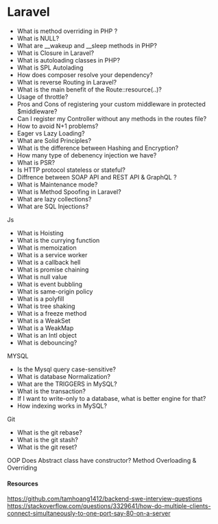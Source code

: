 # Laravel

- What is method overriding in PHP ?
- What is NULL?
- What are __wakeup and __sleep methods in PHP?
- What is Closure in Laravel?
- What is autoloading classes in PHP?
- What is SPL Autolading
- How does composer resolve your dependency?
- What is reverse Routing in Laravel?
- What is the main benefit of the Route::resource(..)?
- Usage of throttle?
- Pros and Cons of registering your custom middleware in protected $middleware?
- Can I register my Controller without any methods in the routes file?
- How to avoid N+1 problems?
- Eager vs Lazy Loading?
- What are Solid Principles?
- What is the difference between Hashing and Encryption?
- How many type of debenency injection we have?
- What is PSR?
- Is HTTP protocol stateless or stateful?
- Diffrence between SOAP API and REST API & GraphQL ?
- What is Maintenance mode?
- What is Method Spoofing in Laravel?
- What are lazy collections?
- What are SQL Injections?

Js
- What is Hoisting
- What is the currying function
- What is memoization
- What is a service worker
- What is a callback hell
- What is promise chaining
- What is null value
- 	What is event bubbling
- 	What is same-origin policy
- 	What is a polyfill
- 	What is tree shaking
- 	What is a freeze method
- 	What is a WeakSet
- 	What is a WeakMap
- 	What is an Intl object
- 	What is debouncing?

MYSQL
- Is the Mysql query case-sensitive?
- What is database Normalization?
- What are the TRIGGERS in MySQL?
- What is the transaction?
- If I want to write-only to a database, what is better engine for that?
- How indexing works in MySQL?

Git
- What is the git rebase?
- What is the git stash?
- What is the git reset?

OOP
Does Abstract class have constructor?
Method Overloading & Overriding

#### Resources
https://github.com/tamhoang1412/backend-swe-interview-questions
https://stackoverflow.com/questions/3329641/how-do-multiple-clients-connect-simultaneously-to-one-port-say-80-on-a-server
